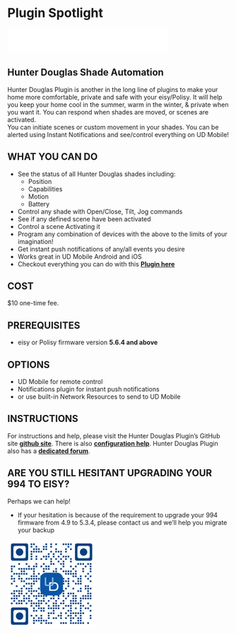 # Plugin Spotlight

![HunterDouglasLogo](logo-desktop.svg "HunterDouglas")

## Hunter Douglas Shade Automation

Hunter Douglas Plugin is another in the long line of plugins to make your home
more comfortable, private and safe with your eisy/Polisy. It will help you keep
your home cool in the summer, warm in the winter, & private when you want it.
You can respond when shades are moved, or scenes are activated.  
You can initiate scenes or custom movement in your shades.
You can be alerted using Instant Notifications and see/control everything on UD Mobile!

## WHAT YOU CAN DO

- See the status of all Hunter Douglas shades including:
  - Position
  - Capabilities
  - Motion
  - Battery
- Control any shade with Open/Close, Tilt, Jog commands
- See if any defined scene have been activated
- Control a scene Activating it
- Program any combination of devices with the above to the limits of your imagination!
- Get instant push notifications of any/all events you desire
- Works great in UD Mobile Android and iOS
- Checkout everything you can do with this **[Plugin here](screenshots.md)**

## COST

$10 one-time fee.

## PREREQUISITES

- eisy or Polisy firmware version **5.6.4 and above**

## OPTIONS

- UD Mobile for remote control
- Notifications plugin for instant push notifications
- or use built-in Network Resources to send to UD Mobile

## INSTRUCTIONS

For instructions and help, please visit the Hunter Douglas Plugin’s GitHub site
**[github site](https://github.com/sejgit/udi-hunterdouglas-pg3 "udi-hunterdouglas-pg3")**.
There is also
**[configuration help](https://github.com/sejgit/udi-hunterdouglas-pg3/blob/master/POLYGLOT_CONFIG.md)**.
Hunter Douglas Plugin also has a
**[dedicated forum](https://forum.universal-devices.com/forum/439-hunter-douglas/)**.

## ARE YOU STILL HESITANT UPGRADING YOUR 994 TO EISY?

Perhaps we can help!

- If your hesitation is because of the requirement to upgrade your 994 firmware
from 4.9 to 5.3.4, please contact us and we’ll help you migrate your backup

![Get UD Mobile!](200px-Udm_qr_code.png "Get UD Mobile!")
